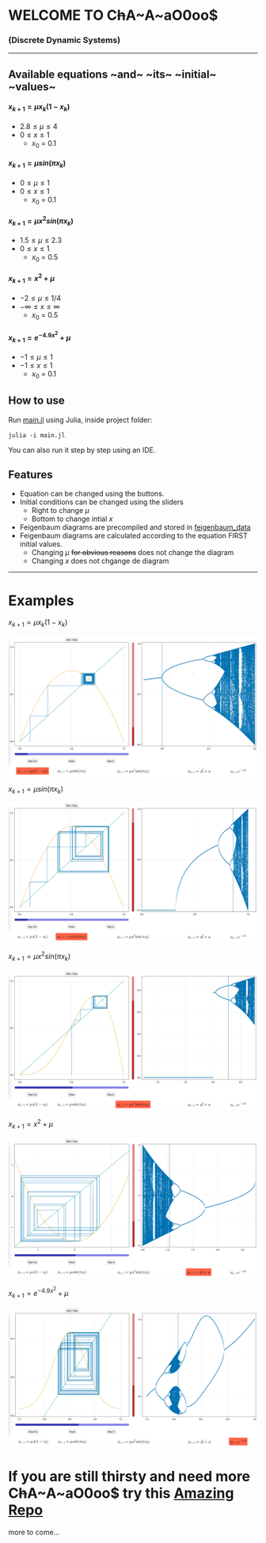 # WELCOME TO C~~h~~A~A~aO$0$oo$
### (Discrete Dynamic Systems)

---

## Available equations ~and~ ~its~ ~initial~ ~values~

#### $x_{k+1} = \mu x_k (1 - x_k)$
-	$2.8 \le \mu \le 4$
-	$0 \le x \le 1$
	-	$x_0$ = $0.1$
#### $x_{k+1} = \mu sin (\pi x_k)$
-	$0 \le \mu \le 1$
-	$0 \le x \le 1$
	-	$x_0$ = $0.1$
#### $x_{k+1} = \mu x^2sin (\pi x_k)$
-	$1.5 \le \mu \le 2.3$
-	$0 \le x \le 1$
	-	$x_0$ = $0.5$
#### $x_{k+1} = x^2 + \mu$
-	$-2 \le \mu \le 1/4$
-	$-\infty \le x \le \infty$
	-	$x_0$ = $0.5$
#### $x_{k+1} = e^{-4.9 x^2} + \mu$
-	$-1 \le \mu \le 1$
-	$-1 \le x \le 1$
	-	$x_0$ = $0.1$

## How to use

Run [main.jl](/main.jl) using Julia, inside project folder:
```
julia -i main.jl
```
You can also run it step by step using an IDE.

## Features

-	Equation can be changed using the buttons.
-	Initial conditions can be changed using the sliders
	-	Right to change $\mu$
	-	Bottom to change intial $x$
-	Feigenbaum diagrams are precompiled and stored in [feigenbaum_data](/feigenbaum_data/)
-	Feigenbaum diagrams are calculated according to the equation FIRST initial values.
	-	Changing $\mu$ ~~for obvious reasons~~ does not change the diagram
	-	Changing $x$ does not chgange de diagram

---

# Examples

$x_{k+1} = \mu x_k (1 - x_k)$

![alt text](renders/ec1.png)

$x_{k+1} = \mu sin (\pi x_k)$

![alt text](renders/ec2.png)

$x_{k+1} = \mu x^2sin (\pi x_k)$

![alt text](renders/ec3.png)

$x_{k+1} = x^2 + \mu$

![alt text](renders/ec4.png)

$x_{k+1} = e^{-4.9 x^2} + \mu$

![alt text](renders/ec5.png)

# If you are still thirsty and need more C~~h~~A~A~aO$0$oo$ try this [Amazing Repo](www.github.com/dVaGaymer/fract-ol)

more to come...
